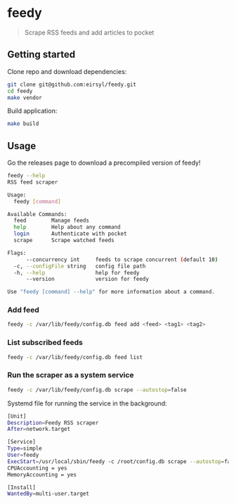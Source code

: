 # feedy

> Scrape RSS feeds and add articles to pocket

## Getting started

Clone repo and download dependencies:

```bash
git clone git@github.com:eirsyl/feedy.git
cd feedy
make vendor
```

Build application:

```bash
make build
```

## Usage

Go the releases page to download a precompiled version of feedy!

```bash
feedy --help
RSS feed scraper

Usage:
  feedy [command]

Available Commands:
  feed        Manage feeds
  help        Help about any command
  login       Authenticate with pocket
  scrape      Scrape watched feeds

Flags:
      --concurrency int     feeds to scrape concurrent (default 10)
  -c, --configFile string   config file path
  -h, --help                help for feedy
      --version             version for feedy

Use "feedy [command] --help" for more information about a command.
```

### Add feed

```bash
feedy -c /var/lib/feedy/config.db feed add <feed> <tag1> <tag2>
```

### List subscribed feeds

```bash
feedy -c /var/lib/feedy/config.db feed list
```

### Run the scraper as a system service

```bash
feedy -c /var/lib/feedy/config.db scrape --autostop=false
```

Systemd file for running the service in the background:

```bash
[Unit]
Description=Feedy RSS scraper
After=network.target

[Service]
Type=simple
User=feedy
ExecStart=/usr/local/sbin/feedy -c /root/config.db scrape --autostop=false
CPUAccounting = yes
MemoryAccounting = yes

[Install]
WantedBy=multi-user.target
```

